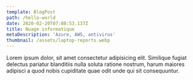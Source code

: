 ```yaml
---
template: BlogPost
path: /hello-world
date: 2020-02-20T07:08:53.137Z
title: Nuage informatique
metaDescription: 'Azure, AWS, antivirus'
thumbnail: /assets/laptop-reports.webp
---
```


Lorem ipsum dolor, sit amet consectetur adipisicing elit. Similique fugiat delectus pariatur blanditiis nulla soluta ratione nostrum, harum maiores adipisci a quod nobis cupiditate quae odit unde qui sit consequuntur.
